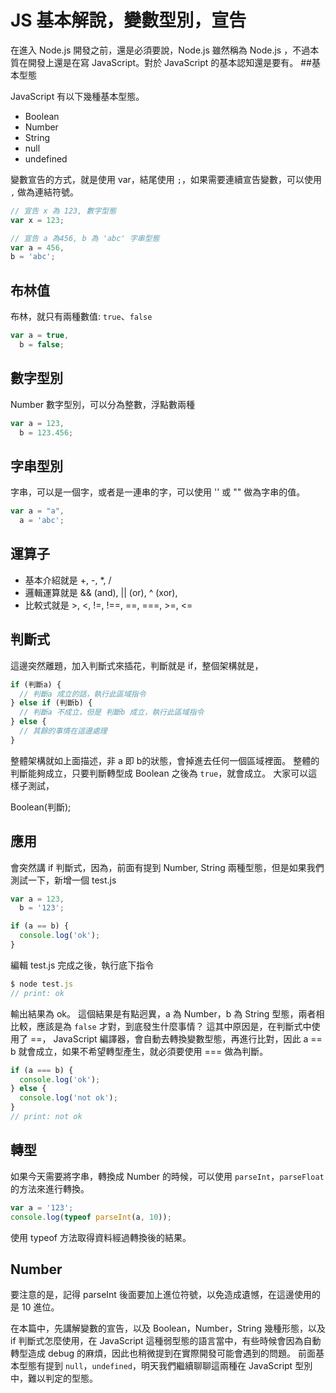 # JS 基本解說，變數型別，宣告

在進入 Node.js 開發之前，還是必須要說，Node.js 雖然稱為 Node.js ，不過本質在開發上還是在寫 JavaScript。對於 JavaScript 的基本認知還是要有。
##基本型態

JavaScript 有以下幾種基本型態。

* Boolean
* Number
* String
* null
* undefined

變數宣告的方式，就是使用 var，結尾使用 `;`，如果需要連續宣告變數，可以使用 `,` 做為連結符號。

```javascript
// 宣告 x 為 123, 數字型態
var x = 123;

// 宣告 a 為456, b 為 'abc' 字串型態
var a = 456,
b = 'abc';
```

## 布林值

布林，就只有兩種數值: `true`、`false`

```javascript
var a = true,
  b = false;
```

## 數字型別

Number 數字型別，可以分為整數，浮點數兩種

```javascript
var a = 123,
  b = 123.456;
```

## 字串型別

字串，可以是一個字，或者是一連串的字，可以使用 '' 或 "" 做為字串的值。

```javascript
var a = "a",
  a = 'abc';
```

## 運算子

* 基本介紹就是 +, -, *, /
* 邏輯運算就是 && (and), || (or), ^ (xor),
* 比較式就是 >, <, !=, !==, ==, ===, >=, <=

## 判斷式

這邊突然離題，加入判斷式來插花，判斷就是 if，整個架構就是，

```javascript
if (判斷a) {
  // 判斷a 成立的話，執行此區域指令
} else if (判斷b) {
  // 判斷a 不成立，但是 判斷b 成立，執行此區域指令
} else {
  // 其餘的事情在這邊處理
}
```

整體架構就如上面描述，非 a 即 b的狀態，會掉進去任何一個區域裡面。
整體的判斷能夠成立，只要判斷轉型成 Boolean 之後為 `true`，就會成立。
大家可以這樣子測試，

Boolean(判斷);

## 應用

會突然講 if 判斷式，因為，前面有提到 Number, String 兩種型態，但是如果我們測試一下，新增一個 test.js

```javascript
var a = 123,
  b = '123';

if (a == b) {
  console.log('ok');
}
```

編輯 test.js 完成之後，執行底下指令

```javascript
$ node test.js
// print: ok
```

輸出結果為 ok。
這個結果是有點迥異，a 為 Number，b 為 String 型態，兩者相比較，應該是為 `false` 才對，到底發生什麼事情？
這其中原因是，在判斷式中使用了 ==， JavaScript 編譯器，會自動去轉換變數型態，再進行比對，因此 a == b 就會成立，如果不希望轉型產生，就必須要使用 === 做為判斷。

```javascript
if (a === b) {
  console.log('ok');
} else {
  console.log('not ok');
}
// print: not ok
```

## 轉型

如果今天需要將字串，轉換成 Number 的時候，可以使用 `parseInt`，`parseFloat` 的方法來進行轉換。

```javascript
var a = '123';
console.log(typeof parseInt(a, 10));
```

使用 typeof 方法取得資料經過轉換後的結果。

## Number

要注意的是，記得 parseInt 後面要加上進位符號，以免造成遺憾，在這邊使用的是 10 進位。

在本篇中，先講解變數的宣告，以及 Boolean，Number，String 幾種形態，以及 if 判斷式怎麼使用，在 JavaScript 這種弱型態的語言當中，有些時候會因為自動轉型造成 debug 的麻煩，因此也稍微提到在實際開發可能會遇到的問題。
前面基本型態有提到 `null`，`undefined`，明天我們繼續聊聊這兩種在 JavaScript 型別中，難以判定的型態。
